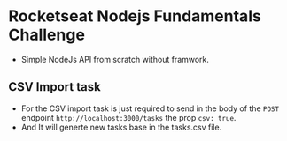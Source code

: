 # Rocketseat Nodejs Fundamentals Challenge

- Simple NodeJs API from scratch without framwork.

## CSV Import task
- For the CSV import task is just required to send in the body of the `POST` endpoint `http://localhost:3000/tasks` the prop `csv: true`. 
- And It will generte new tasks base in the tasks.csv file.